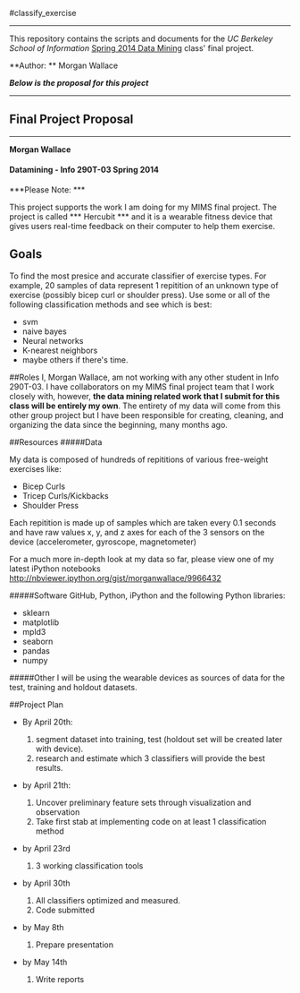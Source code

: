 #classify_exercise

---

This repository contains the scripts and documents for the *UC Berkeley School of Information* [Spring 2014 Data Mining](http://www.ischool.berkeley.edu/courses/i290t-dma) class' final project.

**Author: ** Morgan Wallace

***Below is the proposal for this project***

---

## Final Project Proposal
---
**Morgan Wallace**
#### Datamining - Info 290T-03 Spring 2014

***Please Note:  *** 

This project supports the work I am doing for my MIMS final project. The project is called *** Hercubit *** and it is a wearable fitness device that gives users real-time feedback on their computer to help them exercise. 

## Goals
To find the most presice and accurate classifier of exercise types. For example, 20 samples of data represent 1 repitition of an unknown type of exercise (possibly bicep curl or shoulder press). Use some or all of the following classification methods and see which is best:

* svm
* naive bayes
* Neural networks
* K-nearest neighbors
* maybe others if there's time.

##Roles
I, Morgan Wallace, am not working with any other student in Info 290T-03. I have collaborators on my MIMS final project team that I work closely with, however, **the data mining related work that I submit for this class will be entirely my own**. The entirety of my data will come from this other group project but I have been responsible for creating, cleaning, and organizing the data since the beginning, many months ago.

##Resources
#####Data

My data is composed of hundreds of repititions of various free-weight exercises like:

* Bicep Curls
* Tricep Curls/Kickbacks
* Shoulder Press

Each repitition is made up of samples which are taken every 0.1 seconds and have raw values x, y, and z axes for each of the 3 sensors on the device (accelerometer, gyroscope, magnetometer)


For a much more in-depth look at my data so far, please view one of my latest iPython notebooks <http://nbviewer.ipython.org/gist/morganwallace/9966432>



#####Software
GitHub, Python, iPython and the following Python libraries:

* sklearn 
* matplotlib 
* mpld3
* seaborn
* pandas
* numpy

#####Other
I will be using the wearable devices as sources of data for the test, training and holdout datasets.

##Project Plan
* By April 20th:

	1. segment dataset into training, test (holdout set will be created later with device).
	2. research and estimate which 3 classifiers will provide the best results.
* by April 21th:
	1. Uncover preliminary feature sets through visualization and observation
	2. Take first stab at implementing code on at least 1 classification method
* by April 23rd
	1. 3 working classification tools
* by April 30th
	1. All classifiers optimized and measured.
	2. Code submitted
* by May 8th
	1. Prepare presentation
* by May 14th
	1. Write reports